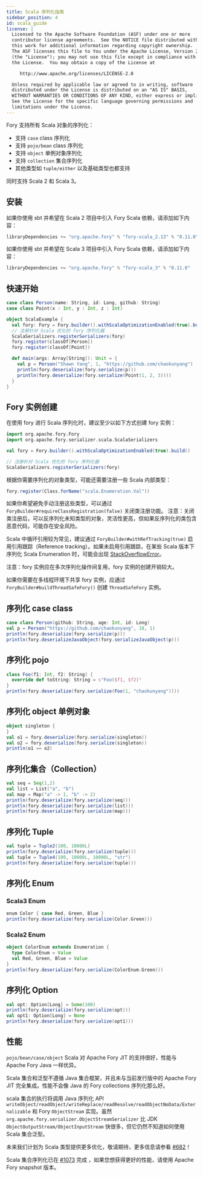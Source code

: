 ```yaml
---
title: Scala 序列化指南
sidebar_position: 4
id: scala_guide
license: |
  Licensed to the Apache Software Foundation (ASF) under one or more
  contributor license agreements.  See the NOTICE file distributed with
  this work for additional information regarding copyright ownership.
  The ASF licenses this file to You under the Apache License, Version 2.0
  (the "License"); you may not use this file except in compliance with
  the License.  You may obtain a copy of the License at

     http://www.apache.org/licenses/LICENSE-2.0

  Unless required by applicable law or agreed to in writing, software
  distributed under the License is distributed on an "AS IS" BASIS,
  WITHOUT WARRANTIES OR CONDITIONS OF ANY KIND, either express or implied.
  See the License for the specific language governing permissions and
  limitations under the License.
---
```


Fory 支持所有 Scala 对象的序列化：

- 支持 `case` class 序列化
- 支持 `pojo/bean` class 序列化
- 支持 `object` 单例对象序列化
- 支持 `collection` 集合序列化
- 其他类型如 `tuple/either` 以及基础类型也都支持

同时支持 Scala 2 和 Scala 3。

## 安装

如果你使用 sbt 并希望在 Scala 2 项目中引入 Fory Scala 依赖，请添加如下内容：

```sbt
libraryDependencies += "org.apache.fory" % "fory-scala_2.13" % "0.11.0"
```

如果你使用 sbt 并希望在 Scala 3 项目中引入 Fory Scala 依赖，请添加如下内容：

```sbt
libraryDependencies += "org.apache.fory" % "fory-scala_3" % "0.11.0"
```

## 快速开始

```scala
case class Person(name: String, id: Long, github: String)
case class Point(x : Int, y : Int, z : Int)

object ScalaExample {
  val fory: Fory = Fory.builder().withScalaOptimizationEnabled(true).build()
  // 注册针对 Scala 优化的 fory 序列化器
  ScalaSerializers.registerSerializers(fory)
  fory.register(classOf[Person])
  fory.register(classOf[Point])

  def main(args: Array[String]): Unit = {
    val p = Person("Shawn Yang", 1, "https://github.com/chaokunyang")
    println(fory.deserialize(fory.serialize(p)))
    println(fory.deserialize(fory.serialize(Point(1, 2, 3))))
  }
}
```

## Fory 实例创建

在使用 fory 进行 Scala 序列化时，建议至少以如下方式创建 fory 实例：

```scala
import org.apache.fory.Fory
import org.apache.fory.serializer.scala.ScalaSerializers

val fory = Fory.builder().withScalaOptimizationEnabled(true).build()

// 注册针对 Scala 优化的 fory 序列化器
ScalaSerializers.registerSerializers(fory)
```

根据你需要序列化的对象类型，可能还需要注册一些 Scala 内部类型：

```scala
fory.register(Class.forName("scala.Enumeration.Val"))
```

如果你希望避免手动注册这些类型，可以通过 `ForyBuilder#requireClassRegistration(false)` 关闭类注册功能。
注意：关闭类注册后，可以反序列化未知类型的对象，灵活性更高，但如果反序列化的类包含恶意代码，可能存在安全风险。

Scala 中循环引用较为常见，建议通过 `ForyBuilder#withRefTracking(true)` 启用引用跟踪（Reference tracking）。如果未启用引用跟踪，在某些 Scala 版本下序列化 Scala Enumeration 时，可能会出现 [StackOverflowError](https://github.com/apache/fory/issues/1032)。

注意：fory 实例应在多次序列化操作间复用，fory 实例的创建开销较大。

如果你需要在多线程环境下共享 fory 实例，应通过 `ForyBuilder#buildThreadSafeFory()` 创建 `ThreadSafeFory` 实例。

## 序列化 case class

```scala
case class Person(github: String, age: Int, id: Long)
val p = Person("https://github.com/chaokunyang", 18, 1)
println(fory.deserialize(fory.serialize(p)))
println(fory.deserializeJavaObject(fory.serializeJavaObject(p)))
```

## 序列化 pojo

```scala
class Foo(f1: Int, f2: String) {
  override def toString: String = s"Foo($f1, $f2)"
}
println(fory.deserialize(fory.serialize(Foo(1, "chaokunyang"))))
```

## 序列化 object 单例对象

```scala
object singleton {
}
val o1 = fory.deserialize(fory.serialize(singleton))
val o2 = fory.deserialize(fory.serialize(singleton))
println(o1 == o2)
```

## 序列化集合（Collection）

```scala
val seq = Seq(1,2)
val list = List("a", "b")
val map = Map("a" -> 1, "b" -> 2)
println(fory.deserialize(fory.serialize(seq)))
println(fory.deserialize(fory.serialize(list)))
println(fory.deserialize(fory.serialize(map)))
```

## 序列化 Tuple

```scala
val tuple = Tuple2(100, 10000L)
println(fory.deserialize(fory.serialize(tuple)))
val tuple = Tuple4(100, 10000L, 10000L, "str")
println(fory.deserialize(fory.serialize(tuple)))
```

## 序列化 Enum

### Scala3 Enum

```scala
enum Color { case Red, Green, Blue }
println(fory.deserialize(fory.serialize(Color.Green)))
```

### Scala2 Enum

```scala
object ColorEnum extends Enumeration {
  type ColorEnum = Value
  val Red, Green, Blue = Value
}
println(fory.deserialize(fory.serialize(ColorEnum.Green)))
```

## 序列化 Option

```scala
val opt: Option[Long] = Some(100)
println(fory.deserialize(fory.serialize(opt)))
val opt1: Option[Long] = None
println(fory.deserialize(fory.serialize(opt1)))
```

## 性能

 `pojo/bean/case/object` Scala 对 Apache Fory JIT 的支持很好，性能与 Apache Fory Java 一样优异。

Scala 集合和泛型不遵循 Java 集合框架，并且未与当前发行版中的 Apache Fory JIT 完全集成。性能不会像 Java 的 Fory collections 序列化那么好。

scala 集合的执行将调用 Java 序列化 API `writeObject/readObject/writeReplace/readResolve/readObjectNoData/Externalizable` 和 Fory `ObjectStream` 实现。虽然 `org.apache.fory.serializer.ObjectStreamSerializer` 比 JDK `ObjectOutputStream/ObjectInputStream` 快很多，但它仍然不知道如何使用 Scala 集合泛型。

未来我们计划为 Scala 类型提供更多优化，敬请期待，更多信息请参看 [#682](https://github.com/apache/fory/issues/682)！

Scala 集合序列化已在 [#1073](https://github.com/apache/fory/pull/1073) 完成 ，如果您想获得更好的性能，请使用 Apache Fory snapshot 版本。
